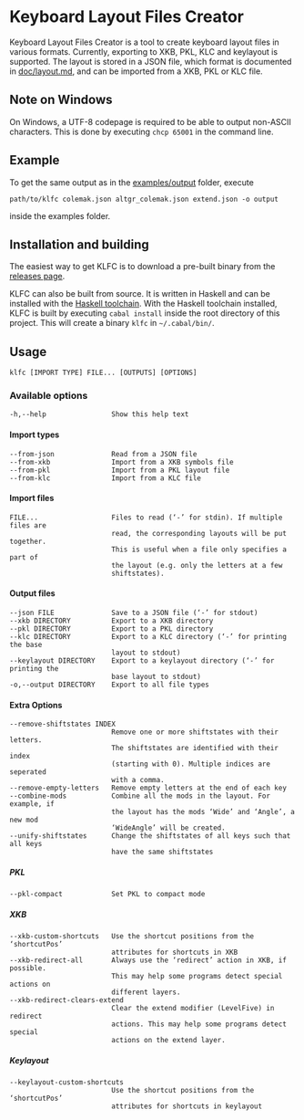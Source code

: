 Keyboard Layout Files Creator
=============================

Keyboard Layout Files Creator is a tool to create keyboard layout files in various formats. Currently, exporting to XKB, PKL, KLC and keylayout is supported. The layout is stored in a JSON file, which format is documented in [doc/layout.md](doc/layout.md), and can be imported from a XKB, PKL or KLC file.

Note on Windows
---------------

On Windows, a UTF-8 codepage is required to be able to output non-ASCII characters. This is done by executing `chcp 65001` in the command line.

Example
-------

To get the same output as in the [examples/output](examples/output) folder, execute

    path/to/klfc colemak.json altgr_colemak.json extend.json -o output

inside the examples folder.

Installation and building
-------------------------

The easiest way to get KLFC is to download a pre-built binary from the [releases page](https://github.com/39aldo39/klfc/releases).

KLFC can also be built from source. It is written in Haskell and can be installed with the [Haskell toolchain](https://www.haskell.org/downloads). With the Haskell toolchain installed, KLFC is built by executing `cabal install` inside the root directory of this project. This will create a binary `klfc` in `~/.cabal/bin/`.

Usage
-----

    klfc [IMPORT TYPE] FILE... [OUTPUTS] [OPTIONS]

### Available options ###

    -h,--help                Show this help text

#### Import types ####
    --from-json              Read from a JSON file
    --from-xkb               Import from a XKB symbols file
    --from-pkl               Import from a PKL layout file
    --from-klc               Import from a KLC file

#### Import files ####
    FILE...                  Files to read (‘-’ for stdin). If multiple files are
                             read, the corresponding layouts will be put together.
                             This is useful when a file only specifies a part of
                             the layout (e.g. only the letters at a few
                             shiftstates).

#### Output files ####
    --json FILE              Save to a JSON file (‘-’ for stdout)
    --xkb DIRECTORY          Export to a XKB directory
    --pkl DIRECTORY          Export to a PKL directory
    --klc DIRECTORY          Export to a KLC directory (‘-’ for printing the base
                             layout to stdout)
    --keylayout DIRECTORY    Export to a keylayout directory (‘-’ for printing the
                             base layout to stdout)
    -o,--output DIRECTORY    Export to all file types

#### Extra Options ####
    --remove-shiftstates INDEX
                             Remove one or more shiftstates with their letters.
                             The shiftstates are identified with their index
                             (starting with 0). Multiple indices are seperated
                             with a comma.
    --remove-empty-letters   Remove empty letters at the end of each key
    --combine-mods           Combine all the mods in the layout. For example, if
                             the layout has the mods ‘Wide’ and ‘Angle’, a new mod
                             ‘WideAngle’ will be created.
    --unify-shiftstates      Change the shiftstates of all keys such that all keys
                             have the same shiftstates
##### PKL #####
    --pkl-compact            Set PKL to compact mode
##### XKB #####
    --xkb-custom-shortcuts   Use the shortcut positions from the ‘shortcutPos’
                             attributes for shortcuts in XKB
    --xkb-redirect-all       Always use the ‘redirect’ action in XKB, if possible.
                             This may help some programs detect special actions on
                             different layers.
    --xkb-redirect-clears-extend
                             Clear the extend modifier (LevelFive) in redirect
                             actions. This may help some programs detect special
                             actions on the extend layer.
##### Keylayout #####
    --keylayout-custom-shortcuts
                             Use the shortcut positions from the ‘shortcutPos’
                             attributes for shortcuts in keylayout
